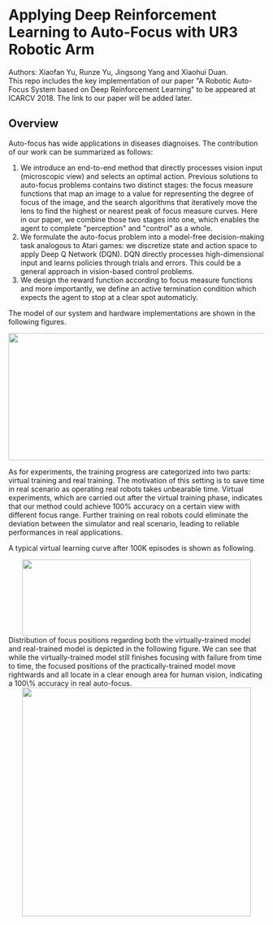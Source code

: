 # Applying Deep Reinforcement Learning to Auto-Focus with UR3 Robotic Arm
Authors: Xiaofan Yu, Runze Yu, Jingsong Yang and Xiaohui Duan. <br>
This repo includes the key implementation of our paper "A Robotic Auto-Focus System based on Deep Reinforcement Learning" to be appeared at ICARCV 2018. The link to our paper will be added later. <br>

## Overview
Auto-focus has wide applications in diseases diagnoises. The contribution of our work can be summarized as follows:
1. We introduce an end-to-end method that directly processes vision input (microscopic view) and selects an optimal action. Previous solutions to auto-focus problems contains two distinct stages: the focus measure functions that map an image to a value for representing the degree of focus of the image, and the search algorithms that iteratively move the lens to find the highest or nearest peak of focus measure curves. Here in our paper, we combine those two stages into one, which enables the agent to complete "perception" and "control" as a whole. 
2. We formulate the auto-focus problem into a model-free decision-making task analogous to Atari games: we discretize state and action space to apply Deep Q Network (DQN). DQN directly processes high-dimensional input and learns policies through trials and errors. This could be a general approach in vision-based control problems.
3. We design the reward function according to focus measure functions and more importantly, we define an active termination condition which expects the agent to stop at a clear spot automaticly.

The model of our system and hardware implementations are shown in the following figures. <br>
<div align=center><img width="800" height="250" src="https://github.com/Orienfish/ur3-RL/blob/master/pic/model%26imple.png"/></div>

As for experiments, the training progress are categorized into two parts: virtual training and real training. The motivation of this setting is to save time in real scenario as operating real robots takes unbearable time. Virtual experiments, which are carried out after the virtual training phase, indicates that our method could achieve 100% accuracy on a certain view with different focus range. Further training on real robots could eliminate the deviation between the simulator and real scenario, leading to reliable performances in real applications. <br>

A typical virtual learning curve after 100K episodes is shown as following. <br>
<div align=center><img width="450" height="150" src="https://github.com/Orienfish/ur3-RL/blob/master/pic/vexp1_up.PNG"/></div>
Distribution of focus positions regarding both the virtually-trained model and real-trained model is depicted in the following figure. We can see that while the virtually-trained model still finishes focusing with failure from time to time, the focused positions of the practically-trained model move rightwards and all locate in a clear enough area for human vision, indicating a 100\% accuracy in real auto-focus. <br>
<div align=center><img width="450" height="450" src="https://github.com/Orienfish/ur3-RL/blob/master/pic/endf.png"/></div>